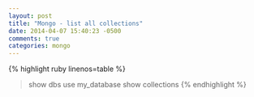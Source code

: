 ```yaml
---
layout: post
title: "Mongo - list all collections"
date: 2014-04-07 15:40:23 -0500
comments: true
categories: mongo
---
```


{% highlight ruby linenos=table %}
> show dbs
> use my_database
> show collections
{% endhighlight %}


